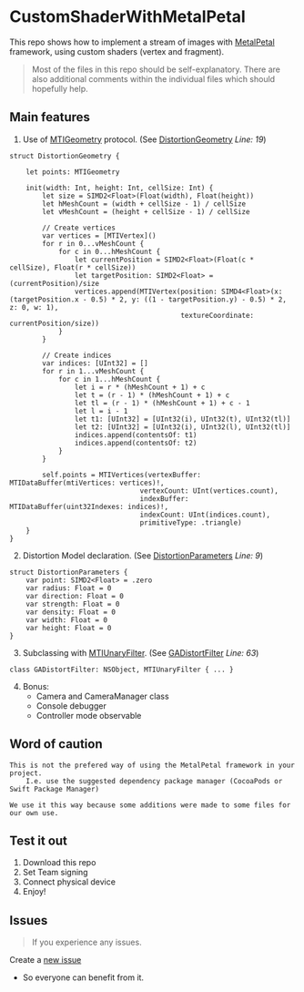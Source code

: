 # CustomShaderWithMetalPetal

This repo shows how to implement a stream of images with [MetalPetal](https://github.com/MetalPetal/MetalPetal) framework, 
using custom shaders (vertex and fragment).

>Most of the files in this repo should be self-explanatory.
There are also additional comments within the individual files which should hopefully help.

## Main features
1. Use of [MTIGeometry](https://github.com/MetalPetal/MetalPetal/blob/master/Frameworks/MetalPetal/MTIGeometry.h) protocol. (See [DistortionGeometry](https://github.com/gaboyeji/CustomShaderWithMetalPetal/blob/main/CustomShaderWithMetalPetal/Components/Filters/Distort/DistortFilter/DistortFilter.swift#L19) *Line: 19*)
```
struct DistortionGeometry {
    
    let points: MTIGeometry
    
    init(width: Int, height: Int, cellSize: Int) {
        let size = SIMD2<Float>(Float(width), Float(height))
        let hMeshCount = (width + cellSize - 1) / cellSize
        let vMeshCount = (height + cellSize - 1) / cellSize
        
        // Create vertices
        var vertices = [MTIVertex]()
        for r in 0...vMeshCount {
            for c in 0...hMeshCount {
                let currentPosition = SIMD2<Float>(Float(c * cellSize), Float(r * cellSize))
                let targetPosition: SIMD2<Float> = (currentPosition)/size
                vertices.append(MTIVertex(position: SIMD4<Float>(x: (targetPosition.x - 0.5) * 2, y: ((1 - targetPosition.y) - 0.5) * 2, z: 0, w: 1),
                                          textureCoordinate: currentPosition/size))
            }
        }
        
        // Create indices
        var indices: [UInt32] = []
        for r in 1...vMeshCount {
            for c in 1...hMeshCount {
                let i = r * (hMeshCount + 1) + c
                let t = (r - 1) * (hMeshCount + 1) + c
                let tl = (r - 1) * (hMeshCount + 1) + c - 1
                let l = i - 1
                let t1: [UInt32] = [UInt32(i), UInt32(t), UInt32(tl)]
                let t2: [UInt32] = [UInt32(i), UInt32(l), UInt32(tl)]
                indices.append(contentsOf: t1)
                indices.append(contentsOf: t2)
            }
        }
        
        self.points = MTIVertices(vertexBuffer: MTIDataBuffer(mtiVertices: vertices)!,
                                vertexCount: UInt(vertices.count),
                                indexBuffer: MTIDataBuffer(uint32Indexes: indices)!,
                                indexCount: UInt(indices.count),
                                primitiveType: .triangle)
    }
}
```

2. Distortion Model declaration. (See [DistortionParameters](https://github.com/gaboyeji/CustomShaderWithMetalPetal/blob/main/CustomShaderWithMetalPetal/Components/Filters/Distort/DistortFilter/DistortFilter.swift#L9)  *Line: 9*)
```
struct DistortionParameters {
    var point: SIMD2<Float> = .zero
    var radius: Float = 0
    var direction: Float = 0
    var strength: Float = 0
    var density: Float = 0
    var width: Float = 0
    var height: Float = 0
}
```

3. Subclassing with [MTIUnaryFilter](https://github.com/MetalPetal/MetalPetal/blob/master/Frameworks/MetalPetal/Filters/MTIFilter.h). (See [GADistortFilter](https://github.com/gaboyeji/CustomShaderWithMetalPetal/blob/main/CustomShaderWithMetalPetal/Components/Filters/Distort/DistortFilter/DistortFilter.swift#L63) *Line: 63*) 
```
class GADistortFilter: NSObject, MTIUnaryFilter { ... }
```

4. Bonus:
    * Camera and CameraManager class
    * Console debugger
    * Controller mode observable


## Word of caution
```
This is not the prefered way of using the MetalPetal framework in your project.
    I.e. use the suggested dependency package manager (CocoaPods or Swift Package Manager)

We use it this way because some additions were made to some files for our own use.

```

## Test it out
  1. Download this repo 
  2. Set Team signing
  3. Connect physical device
  4. Enjoy!
  
## Issues
>If you experience any issues.

Create a [new issue](https://github.com/gaboyeji/CustomShaderWithMetalPetal/issues)
  * So everyone can benefit from it.
